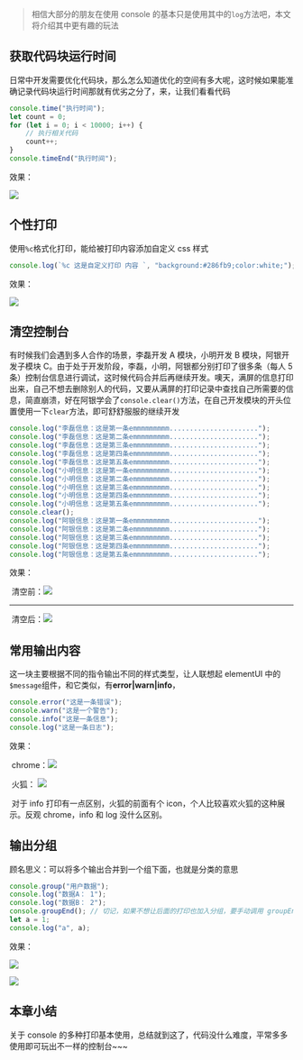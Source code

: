 > 相信大部分的朋友在使用 console 的基本只是使用其中的`log`方法吧，本文将介绍其中更有趣的玩法

## 获取代码块运行时间

日常中开发需要优化代码块，那么怎么知道优化的空间有多大呢，这时候如果能准确记录代码块运行时间那就有优劣之分了，来，让我们看看代码

```js
console.time("执行时间");
let count = 0;
for (let i = 0; i < 10000; i++) {
    // 执行相关代码
    count++;
}
console.timeEnd("执行时间");
```

效果：

![](D:\Project\image-host\img/image-20210807104116533.png)

## 个性打印

使用`%c`格式化打印，能给被打印内容添加自定义 css 样式

```js
console.log(`%c 这是自定义打印 内容 `, "background:#286fb9;color:white;");
```

效果：

![](D:\Project\image-host\img/image-20210807102802512.png)

## 清空控制台

有时候我们会遇到多人合作的场景，李磊开发 A 模块，小明开发 B 模块，阿银开发子模块 C。由于处于开发阶段，李磊，小明，阿银都分别打印了很多条（每人 5 条）控制台信息进行调试，这时候代码合并后再继续开发。噢天，满屏的信息打印出来，自己不想去删除别人的代码，又要从满屏的打印记录中查找自己所需要的信息，简直崩溃，好在阿银学会了`console.clear()`方法，在自己开发模块的开头位置使用一下`clear`方法，即可舒舒服服的继续开发

```js
console.log("李磊信息：这是第一条emmmmmmmmm......................");
console.log("李磊信息：这是第二条emmmmmmmmm......................");
console.log("李磊信息：这是第三条emmmmmmmmm......................");
console.log("李磊信息：这是第四条emmmmmmmmm......................");
console.log("李磊信息：这是第五条emmmmmmmmm......................");
console.log("小明信息：这是第一条emmmmmmmmm......................");
console.log("小明信息：这是第二条emmmmmmmmm......................");
console.log("小明信息：这是第三条emmmmmmmmm......................");
console.log("小明信息：这是第四条emmmmmmmmm......................");
console.log("小明信息：这是第五条emmmmmmmmm......................");
console.clear();
console.log("阿银信息：这是第一条emmmmmmmmm......................");
console.log("阿银信息：这是第二条emmmmmmmmm......................");
console.log("阿银信息：这是第三条emmmmmmmmm......................");
console.log("阿银信息：这是第四条emmmmmmmmm......................");
console.log("阿银信息：这是第五条emmmmmmmmm......................");
```

效果：

​ 清空前：![](D:\Project\image-host\img/image-20210807105205632.png)

---

​ 清空后：![](D:\Project\image-host\img/image-20210807105315320.png)

## 常用输出内容

这一块主要根据不同的指令输出不同的样式类型，让人联想起 elementUI 中的`$message`组件，和它类似，有**error|warn|info**，

```js
console.error("这是一条错误");
console.warn("这是一个警告");
console.info("这是一条信息");
console.log("这是一条日志");
```

效果：

​ chrome：![](D:\Project\image-host\img/image-20210807110529380.png)

​ 火狐： ![](D:\Project\image-host\img/image-20210807110625825.png)

​ 对于 info 打印有一点区别，火狐的前面有个 icon，个人比较喜欢火狐的这种展示。反观 chrome，info 和 log 没什么区别。

## 输出分组

顾名思义：可以将多个输出合并到一个组下面，也就是分类的意思

```js
console.group("用户数据");
console.log("数据A： 1");
console.log("数据B： 2");
console.groupEnd(); // 切记，如果不想让后面的打印也加入分组，要手动调用 groupEnd 方法，声明分组结束
let a = 1;
console.log("a", a);
```

效果：

![](D:\Project\image-host\img/image-20210807111409407.png)

![](D:\Project\image-host\img/image-20210807111428613.png)

## 本章小结

关于 console 的多种打印基本使用，总结就到这了，代码没什么难度，平常多多使用即可玩出不一样的控制台~~~
